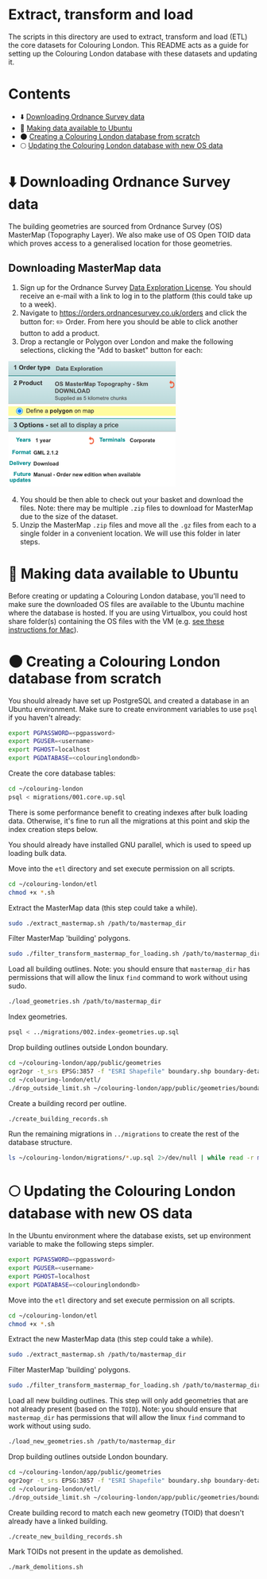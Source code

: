 # Extract, transform and load

The scripts in this directory are used to extract, transform and load (ETL) the core datasets for Colouring London. This README acts as a guide for setting up the Colouring London database with these datasets and updating it.

# Contents

- :arrow_down: [Downloading Ordnance Survey data](#arrow_down-downloading-ordnance-survey-data)
- :penguin: [Making data available to Ubuntu](#penguin-making-data-available-to-ubuntu)
- :new_moon: [Creating a Colouring London database from scratch](#new_moon-creating-a-colouring-london-database-from-scratch)
- :full_moon: [Updating the Colouring London database with new OS data](#full_moon-updating-the-colouring-london-database-with-new-os-data)

# :arrow_down: Downloading Ordnance Survey data

The building geometries are sourced from Ordnance Survey (OS) MasterMap (Topography Layer). We also make use of OS Open TOID data which proves access to a generalised location for those geometries.

## Downloading MasterMap data

1. Sign up for the Ordnance Survey [Data Exploration License](https://www.ordnancesurvey.co.uk/business-government/licensing-agreements/data-exploration-sign-up). You should receive an e-mail with a link to log in to the platform (this could take  up to a week).
2. Navigate to https://orders.ordnancesurvey.co.uk/orders and click the button for: ✏️ Order. From here you should be able to click another button to add a product.
3. Drop a rectangle or Polygon over London and make the following selections, clicking the "Add to basket" button for each:

![](screenshot/MasterMap.png)
<p></p>

4. You should be then able to check out your basket and download the files. Note: there may be multiple `.zip` files to download for MasterMap due to the size of the dataset.
6. Unzip the MasterMap `.zip` files and move all the `.gz` files from each to a single folder in a convenient location. We will use this folder in later steps.

# :penguin: Making data available to Ubuntu

Before creating or updating a Colouring London database, you'll need to make sure the downloaded OS files are available to the Ubuntu machine where the database is hosted. If you are using Virtualbox, you could host share folder(s) containing the OS files with the VM (e.g. [see these instructions for Mac](https://medium.com/macoclock/share-folder-between-macos-and-ubuntu-4ce84fb5c1ad)).

# :new_moon: Creating a Colouring London database from scratch

You should already have set up PostgreSQL and created a database in an Ubuntu environment. Make sure to create environment variables to use `psql` if you haven't already:

```bash
export PGPASSWORD=<pgpassword>
export PGUSER=<username>
export PGHOST=localhost
export PGDATABASE=<colouringlondondb>
```

Create the core database tables:

```bash
cd ~/colouring-london
psql < migrations/001.core.up.sql
```

There is some performance benefit to creating indexes after bulk loading data.
Otherwise, it's fine to run all the migrations at this point and skip the index
creation steps below.

You should already have installed GNU parallel, which is used to speed up loading bulk data.

Move into the `etl` directory and set execute permission on all scripts.

```bash
cd ~/colouring-london/etl
chmod +x *.sh
```

Extract the MasterMap data (this step could take a while).

```bash
sudo ./extract_mastermap.sh /path/to/mastermap_dir
```

Filter MasterMap 'building' polygons.

```bash
sudo ./filter_transform_mastermap_for_loading.sh /path/to/mastermap_dir
```

Load all building outlines. Note: you should ensure that `mastermap_dir` has permissions that will allow the linux `find` command to work without using sudo.

```bash
./load_geometries.sh /path/to/mastermap_dir
```

Index geometries.

```bash
psql < ../migrations/002.index-geometries.up.sql
```

Drop building outlines outside London boundary.

```bash
cd ~/colouring-london/app/public/geometries
ogr2ogr -t_srs EPSG:3857 -f "ESRI Shapefile" boundary.shp boundary-detailed.geojson
cd ~/colouring-london/etl/
./drop_outside_limit.sh ~/colouring-london/app/public/geometries/boundary.shp
```

Create a building record per outline.

```bash
./create_building_records.sh
```

Run the remaining migrations in `../migrations` to create the rest of the database structure.

```bash
ls ~/colouring-london/migrations/*.up.sql 2>/dev/null | while read -r migration; do psql < $migration; done;
```

# :full_moon: Updating the Colouring London database with new OS data

In the Ubuntu environment where the database exists, set up environment variable to make the following steps simpler.
```bash
export PGPASSWORD=<pgpassword>
export PGUSER=<username>
export PGHOST=localhost
export PGDATABASE=<colouringlondondb>
```

Move into the `etl` directory and set execute permission on all scripts.

```bash
cd ~/colouring-london/etl
chmod +x *.sh
```

Extract the new MasterMap data (this step could take a while).

```bash
sudo ./extract_mastermap.sh /path/to/mastermap_dir
```

Filter MasterMap 'building' polygons.

```bash
sudo ./filter_transform_mastermap_for_loading.sh /path/to/mastermap_dir
```

Load all new building outlines. This step will only add geometries that are not already present (based on the `TOID`). Note: you should ensure that `mastermap_dir` has permissions that will allow the linux `find` command to work without using sudo.

```bash
./load_new_geometries.sh /path/to/mastermap_dir
```

Drop building outlines outside London boundary.

```bash
cd ~/colouring-london/app/public/geometries
ogr2ogr -t_srs EPSG:3857 -f "ESRI Shapefile" boundary.shp boundary-detailed.geojson
cd ~/colouring-london/etl/
./drop_outside_limit.sh ~/colouring-london/app/public/geometries/boundary.shp
```

Create building record to match each new geometry (TOID) that doesn't already have a linked building.

```bash
./create_new_building_records.sh 
```

Mark TOIDs not present in the update as demolished.

```bash
./mark_demolitions.sh
```
